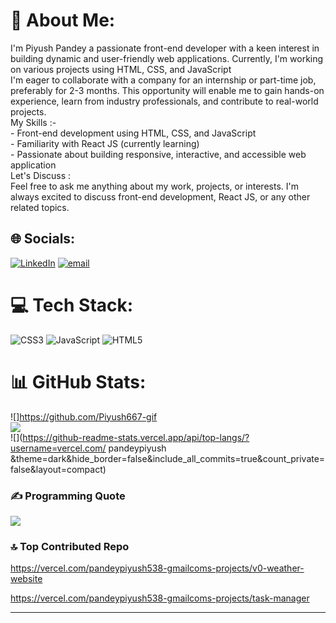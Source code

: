 # 💫 About Me:
I'm Piyush Pandey a passionate front-end developer with a keen interest in building dynamic and user-friendly web applications. Currently, I'm working on various projects using HTML, CSS, and JavaScript<br>I'm eager to collaborate with a company for an internship or part-time job, preferably for 2-3 months. This opportunity will enable me to gain hands-on experience, learn from industry professionals, and contribute to real-world projects.<br>My Skills :-<br>- Front-end development using HTML, CSS, and JavaScript<br>- Familiarity with React JS (currently learning)<br>- Passionate about building responsive, interactive, and accessible web application<br>Let's Discuss :<br>Feel free to ask me anything about my work, projects, or interests. I'm always excited to discuss front-end development, React JS, or any other related topics.


## 🌐 Socials:
[![LinkedIn](https://img.shields.io/badge/LinkedIn-%230077B5.svg?logo=linkedin&logoColor=white)](https://linkedin.com/in/www.linkedin.com/in/piyush-pandey-563b311b8) [![email](https://img.shields.io/badge/Email-D14836?logo=gmail&logoColor=white)](mailto:pandeypiyush538@gmail.com) 

# 💻 Tech Stack:
![CSS3](https://img.shields.io/badge/css3-%231572B6.svg?style=for-the-badge&logo=css3&logoColor=white) ![JavaScript](https://img.shields.io/badge/javascript-%23323330.svg?style=for-the-badge&logo=javascript&logoColor=%23F7DF1E) ![HTML5](https://img.shields.io/badge/html5-%23E34F26.svg?style=for-the-badge&logo=html5&logoColor=white)
# 📊 GitHub Stats:
![]https://github.com/Piyush667-gif<br/>
![](https://https://github.com/Piyush667-gifr=false)<br/>
![](https://github-readme-stats.vercel.app/api/top-langs/?username=vercel.com/
pandeypiyush
&theme=dark&hide_border=false&include_all_commits=true&count_private=false&layout=compact)

### ✍️ Programming  Quote
![](https://quotes-github-readme.vercel.app/api?type=horizontal&theme=radical)

### 🔝 Top Contributed Repo
https://vercel.com/pandeypiyush538-gmailcoms-projects/v0-weather-website

https://vercel.com/pandeypiyush538-gmailcoms-projects/task-manager


---



